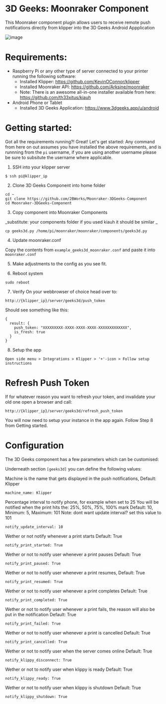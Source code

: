 # 3D Geeks: Moonraker Component
This Moonraker component plugin allows users to receive remote push notifications directly from klipper into the 3D Geeks Android Appplication

![image](https://user-images.githubusercontent.com/45271986/112828106-9174b500-908f-11eb-8a36-2337e1d29d38.png)


# Requirements:
- Raspberry Pi or any other type of server connected to your printer running the following software:
  - Installed Klipper: https://github.com/KevinOConnor/klipper
  - Installed Moonraker API: https://github.com/Arksine/moonraker
  - Note: There is an awesome all-in-one installer available from here: https://github.com/th33xitus/kiauh
- Android Phone or Tablet
  - Installed 3D Geeks Application: https://www.3dgeeks.app/u/android


# Getting started:
Got all the requirements running?! Great! Let's get started:
Any command from here on out assumes you have installed the above requirements, and is runnning from the `pi` username, if you are using another username please be sure to subsitute the username where applicable.

1. SSH into your klipper server

```
$ ssh pi@klipper_ip
```

2. Clone 3D Geeks Component into home folder

```
cd ~
git clone https://github.com/2BWorks/Moonraker-3DGeeks-Component
cd Moonraker-3DGeeks-Component
```

3. Copy component into Moonraker Components

_substitute: your components folder if you used kiauh it should be similar _
```
cp geeks3d.py /home/pi/moonraker/moonraker/components/geeks3d.py
```

4. Update moonraker.conf

Copy the contents from `example_geeks3d_moonraker.conf` and paste it into `moonraker.conf`

5. Make adjustments to the config as you see fit.

6. Reboot system

```
sudo reboot
```

7. Verify 
On your webbrowser of choice head over to:
```
http://{klipper_ip}/server/geeks3d/push_token
```
Should see something like this:

```
{
  result: {
    push_token: "XXXXXXXXX-XXXX-XXXX-XXXX-XXXXXXXXXXXXX",
    is_fresh: true
  }
}
```
8. Setup the app
```
Open side menu > Integrations > Klipper > '+'-icon > Follow setup instructions
```

# Refresh Push Token
If for whatever reason you want to refresh your token, and invalidate your old one open a browser and call:

```
http://{klipper_ip}/server/geeks3d/refresh_push_token
```

You will now need to setup your instance in the app again. Follow Step 8 from Getting started.

# Configuration
The 3D Geeks component has a few parameters which can be customised:

Underneath section `[geeks3d]` you can define the following values:

Machine is the name that gets displayed in the push notifications, Default: Klipper

```
machine_name: Klipper
```

 Percentage interval to notify phone, for example when set to 25
 You will be notified when the print hits the: 25%, 50%, 75%, 100% mark
 Default: 10, Minimum: 5, Maximum: 101
 Note: dont want update interval? set this value to 101
 
```
notify_update_interval: 10
```

 Wether or not notify whenever a print starts
 Default: True
```
notify_print_started: True
```

 Wether or not to notify user whenever a print pauses
 Default: True
```
notify_print_paused: True
```

 Wether or not to notify user whenever a print resumes, Default: True
```
notify_print_resumed: True
```

 Wether or not to notify user whenever a print completes
 Default: True
```
notify_print_completed: True
```

 Wether or not to notify user whenever a print fails, the reason will also be put in the notification
 Default: True
```
notify_print_failed: True
```

 Wether or not to notify user whenever a print is cancelled
 Default: True
```
notify_print_cancelled: True
```

 Wether or not to notify user when the server comes online
 Default: True
```
notify_klippy_disconnect: True
```

 Wether or not to notify user when klippy is ready
 Default: True
```
notify_klippy_ready: True
```

 Wether or not to notify user when klippy is shutdown
 Default: True
```
notify_klippy_shutdown: True
```
